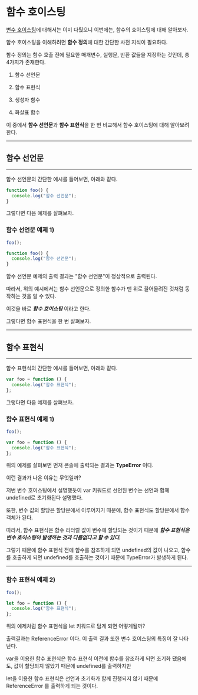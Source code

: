 # **함수 호이스팅**

[변수 호이스팅](https://github.com/GeonwooShin/TIL/blob/master/JS/variableHoisting.md)에 대해서는 이미 다뤘으니 이번에는, 함수의 호이스팅에 대해 알아보자.

함수 호이스팅을 이해하려면 **함수 정의**에 대한 간단한 사전 지식이 필요하다.

함수 정의는 함수 호출 전에 필요한 매개변수, 실행문, 반환 값들을 지정하는 것인데, 총 4가지가 존재한다.

1. 함수 선언문

2. 함수 표현식

3. 생성자 함수

4. 화살표 함수

이 중에서 **함수 선언문**과 **함수 표현식**을 한 번 비교해서 함수 호이스팅에 대해 알아보려 한다.

---

## **함수 선언문**

---

함수 선언문의 간단한 예시를 들어보면, 아래와 같다.

```js
function foo() {
  console.log("함수 선언문");
}
```

그렇다면 다음 예제를 살펴보자.

### **함수 선언문 예제 1)**

```js
foo();

function foo() {
  console.log("함수 선언문");
}
```

함수 선언문 예제의 출력 결과는 "함수 선언문"이 정상적으로 출력된다.

따라서, 위의 예시에서는 함수 선언문으로 정의한 함수가 맨 위로 끌어올려진 것처럼 동작하는 것을 알 수 있다.

이것을 바로 **_함수 호이스팅_** 이라고 한다.

그렇다면 함수 표현식을 한 번 살펴보자.

---

## **함수 표현식**

---

함수 표현식의 간단한 예시를 들어보면, 아래와 같다.

```js
var foo = function () {
  console.log("함수 표현식");
};
```

그렇다면 다음 예제를 살펴보자.

### **함수 표현식 예제 1)**

```js
foo();

var foo = function () {
  console.log("함수 표현식");
};
```

위의 예제를 살펴보면 먼저 콘솔에 출력되는 결과는 **TypeError** 이다.

이런 결과가 나온 이유는 무엇일까?

저번 변수 호이스팅에서 설명했듯이 var 키워드로 선언된 변수는 선언과 함께 undefined로 초기화된다 설명했다.

또한, 변수 값의 할당은 할당문에서 이루어지기 때문에, 함수 표현식도 할당문에서 함수 객체가 된다.

따라서, 함수 표현식은 함수 리터럴 값이 변수에 할당되는 것이기 때문에 **_함수 표현식은 변수 호이스팅이 발생하는 것과 다름없다고 할 수 있다._**

그렇기 때문에 함수 표현식 전에 함수를 참조하게 되면 undefined의 값이 나오고, 함수를 호출하게 되면 undefined를 호출하는 것이기 때문에 TypeError가 발생하게 된다.

---

### **함수 표현식 예제 2)**

```js
foo();

let foo = function () {
  console.log("함수 표현식");
};
```

위의 예제처럼 함수 표현식을 let 키워드로 담게 되면 어떻게될까?

출력결과는 ReferenceError 이다. 이 출력 결과 또한 변수 호이스팅의 특징이 잘 나타난다.

var을 이용한 함수 표현식은 함수 표현식 이전에 함수를 참조하게 되면 초기화 됐음에도, 값이 할당되지 않았기 때문에 undefined를 출력하지만

let을 이용한 함수 표현식은 선언과 초기화가 함께 진행되지 않기 때문에 ReferenceError 를 출력하게 되는 것이다.
